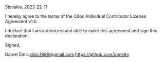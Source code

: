 Slovakia, 2023-22-11

I hereby agree to the terms of the Odoo Individual Contributor License Agreement v1.0.

I declare that I am authorized and able to make this agreement and sign this declaration.

Signed,

Daniel Dinic dinic1998@gmail.com https://github.com/dank9o

